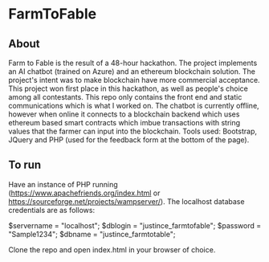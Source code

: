 # FarmToFable

## About

Farm to Fable is the result of a 48-hour hackathon. The project implements an AI chatbot (trained on Azure) and an ethereum blockchain solution. The project's intent was to make blockchain have more commercial acceptance.
This project won first place in this hackathon, as well as people's choice among all contestants.
This repo only contains the front end and static communications which is what I worked on.
The chatbot is currently offline, however when online it connects to a blockchain backend which uses ethereum
based smart contracts which imbue transactions with string values that the farmer can input into the blockchain.
Tools used: Bootstrap, JQuery and PHP (used for the feedback form at the bottom of the page).

## To run 
Have an instance of PHP running (https://www.apachefriends.org/index.html or https://sourceforge.net/projects/wampserver/). The localhost database credentials are as follows:
  
  $servername = "localhost";
  $dblogin = "justince_farmtofable";
  $password = "Sample1234";
  $dbname = "justince_farmtotable";
  
  Clone the repo and open index.html in your browser of choice. 
